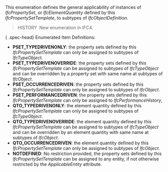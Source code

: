 This enumeration defines the general applicability of instances of _IfcPropertySet_, or _IfcElementQuantity_ defined by this _IfcPropertySetTemplate_, to subtypes of _IfcObjectDefinition_.

> HISTORY&nbsp; New enumeration in IFC4.

{ .spec-head}
Enumerated Item Definitions:

* **PSET_TYPEDRIVENONLY**: the property sets defined by this _IfcPropertySetTemplate_ can only be assigned to subtypes of _IfcTypeObject_.
* **PSET_TYPEDRIVENOVERRIDE**: the property sets defined by this _IfcPropertySetTemplate_ can be assigned to subtypes of _IfcTypeObject_ and can be overridden by a property set with same name at subtypes of _IfcObject_.
* **PSET_OCCURRENCEDRIVEN**: the property sets defined by this _IfcPropertySetTemplate_ can only be assigned to subtypes of _IfcObject_.
* **PSET_PERFORMANCEDRIVEN**: the property sets defined by this _IfcPropertySetTemplate_ can only be assigned to _IfcPerformanceHistory_,
* **QTO_TYPEDRIVENONLY**: the element quantity defined by this _IfcPropertySetTemplate_ can only be assigned to subtypes of _IfcTypeObject_.
* **QTO_TYPEDRIVENOVERRIDE**: the element quantity defined by this _IfcPropertySetTemplate_ can be assigned to subtypes of _IfcTypeObject_ and can be overridden by an element quantity with same name at subtypes of _IfcObject_.
* **QTO_OCCURRENCEDRIVEN**: the element quantity defined by this _IfcPropertySetTemplate_ can only be assigned to subtypes of _IfcObject_.
* **NOTDEFINED**: No restriction provided, the property sets defined by this _IfcPropertySetTemplate_ can be assigned to any entity, if not otherwise restricted by the _ApplicableEntity_ attribute.